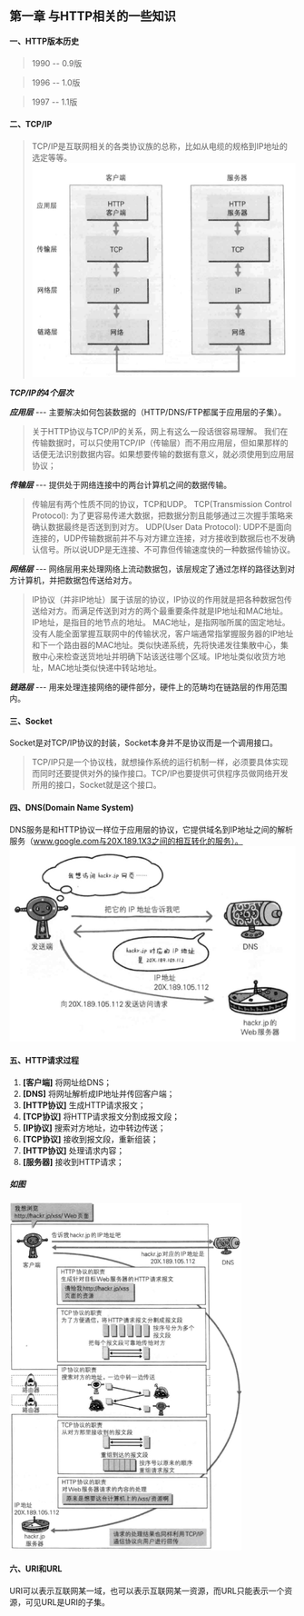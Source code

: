 ## 第一章 与HTTP相关的一些知识

#### 一、HTTP版本历史  
> 1990 -- 0.9版

> 1996 -- 1.0版 

> 1997 -- 1.1版

#### 二、TCP/IP
> TCP/IP是互联网相关的各类协议族的总称，比如从电缆的规格到IP地址的选定等等。
> ![-w300](media/14909466245648/14923999006687.jpg)


_**TCP/IP的4个层次**_

_**应用层**_  ---  主要解决如何包装数据的（HTTP/DNS/FTP都属于应用层的子集）。

> 关于HTTP协议与TCP/IP的关系，网上有这么一段话很容易理解。
> 我们在传输数据时，可以只使用TCP/IP（传输层）而不用应用层，但如果那样的话便无法识别数据内容。如果想要传输的数据有意义，就必须使用到应用层协议；

_**传输层**_  ---  提供处于网络连接中的两台计算机之间的数据传输。
> 传输层有两个性质不同的协议，TCP和UDP。
> TCP(Transmission Control Protocol): 为了更容易传递大数据，把数据分割且能够通过三次握手策略来确认数据最终是否送到到对方。
> UDP(User Data Protocol): UDP不是面向连接的，UDP传输数据前并不与对方建立连接，对方接收到数据后也不发确认信号。所以说UDP是无连接、不可靠但传输速度快的一种数据传输协议。

_**网络层**_  ---  网络层用来处理网络上流动数据包，该层规定了通过怎样的路径达到对方计算机，并把数据包传送给对方。
> IP协议（并非IP地址）属于该层的协议，IP协议的作用就是把各种数据包传送给对方。而满足传送到对方的两个最重要条件就是IP地址和MAC地址。
> IP地址，是指目的地节点的地址。
> MAC地址，是指网咖所属的固定地址。
> 没有人能全面掌握互联网中的传输状况，客户端通常指掌握服务器的IP地址和下一个路由器的MAC地址。类似快递系统，先将快递发往集散中心，集散中心来检查送货地址并明确下站该送往哪个区域。IP地址类似收货方地址，MAC地址类似快递中转站地址。

_**链路层**_  ---  用来处理连接网络的硬件部分，硬件上的范畴均在链路层的作用范围内。

#### 三、Socket
Socket是对TCP/IP协议的封装，Socket本身并不是协议而是一个调用接口。
> TCP/IP只是一个协议栈，就想操作系统的运行机制一样，必须要具体实现而同时还要提供对外的操作接口。TCP/IP也要提供可供程序员做网络开发所用的接口，Socket就是这个接口。

#### 四、DNS(Domain Name System)
DNS服务是和HTTP协议一样位于应用层的协议，它提供域名到IP地址之间的解析服务（www.google.com与20X.189.1X3之间的相互转化的服务）。
![-w300](media/14909466245648/14923999985977.jpg)


#### 五、HTTP请求过程
1. **[客户端]** 将网址给DNS；
2. **[DNS]** 将网址解析成IP地址并传回客户端；
3. **[HTTP协议]** 生成HTTP请求报文；
4. **[TCP协议]** 将HTTP请求报文分割成报文段；
5. **[IP协议]** 搜索对方地址，边中转边传送；
6. **[TCP协议]** 接收到报文段，重新组装；
7. **[HTTP协议]** 处理请求内容；
8. **[服务器]** 接收到HTTP请求；

##### 如图
<img width="409" height = "611" src = media/14909466245648/14914684358740.jpg>

#### 六、URI和URL
URI可以表示互联网某一域，也可以表示互联网某一资源，而URL只能表示一个资源，可见URL是URI的子集。


